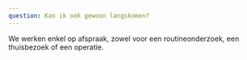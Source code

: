 ```yaml
---
question: Kan ik ook gewoon langskomen?
---
```


We werken enkel op afspraak, zowel voor een routineonderzoek, een thuisbezoek of een operatie.